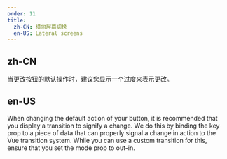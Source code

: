 ```yaml
---
order: 11
title:
  zh-CN: 横向屏幕切换
  en-US: Lateral screens
---
```


## zh-CN

当更改按钮的默认操作时，建议您显示一个过度来表示更改。 

## en-US

When changing the default action of your button, it is recommended that you display a transition to signify a change. We do this by binding the key prop to a piece of data that can properly signal a change in action to the Vue transition system. While you can use a custom transition for this, ensure that you set the mode prop to out-in.
